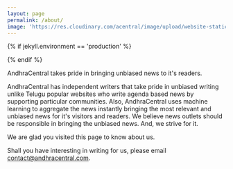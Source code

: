 ```yaml
---
layout: page
permalink: /about/
image: 'https://res.cloudinary.com/acentral/image/upload/website-static/nandi.jpg'
---
```


{% if jekyll.environment == 'production' %}

<!-- Google tag (gtag.js) ABOUT page-->
<script async src="https://www.googletagmanager.com/gtag/js?id=G-KZTGM4R34W"></script>
<script>
  window.dataLayer = window.dataLayer || [];
  function gtag(){dataLayer.push(arguments);}
  gtag('js', new Date());

  gtag('config', 'G-KZTGM4R34W');
</script>

{% endif %}

AndhraCentral takes pride in bringing unbiased news to it's readers. 

AndhraCentral has independent writers that take pride in unbiased writing unlike Telugu popular websites who write agenda based news by supporting particular communities. Also, AndhraCentral uses machine learning to aggregate the news instantly bringing the most relevant and unbiased news for it's visitors and readers. We believe news outlets should be responsible in bringing the unbiased news. And, we strive for it.

We are glad you visited this page to know about us. 

Shall you have interesting in writing for us, please email [contact@andhracentral.com](mailto:contact@andhracentral.com).